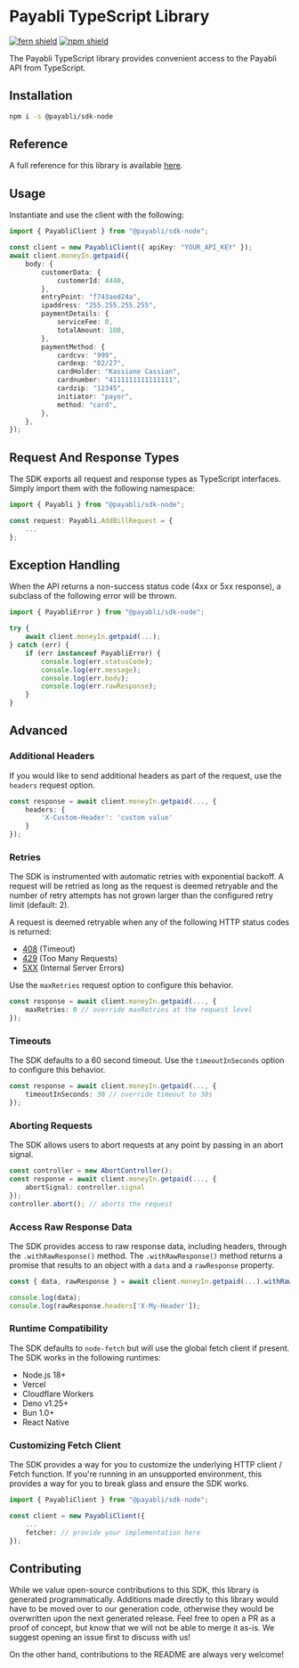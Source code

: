 # Payabli TypeScript Library

[![fern shield](https://img.shields.io/badge/%F0%9F%8C%BF-Built%20with%20Fern-brightgreen)](https://buildwithfern.com?utm_source=github&utm_medium=github&utm_campaign=readme&utm_source=https%3A%2F%2Fgithub.com%2Fpayabli%2Fsdk-node)
[![npm shield](https://img.shields.io/npm/v/@payabli/sdk-node)](https://www.npmjs.com/package/@payabli/sdk-node)

The Payabli TypeScript library provides convenient access to the Payabli API from TypeScript.

## Installation

```sh
npm i -s @payabli/sdk-node
```

## Reference

A full reference for this library is available [here](./reference.md).

## Usage

Instantiate and use the client with the following:

```typescript
import { PayabliClient } from "@payabli/sdk-node";

const client = new PayabliClient({ apiKey: "YOUR_API_KEY" });
await client.moneyIn.getpaid({
    body: {
        customerData: {
            customerId: 4440,
        },
        entryPoint: "f743aed24a",
        ipaddress: "255.255.255.255",
        paymentDetails: {
            serviceFee: 0,
            totalAmount: 100,
        },
        paymentMethod: {
            cardcvv: "999",
            cardexp: "02/27",
            cardHolder: "Kassiane Cassian",
            cardnumber: "4111111111111111",
            cardzip: "12345",
            initiator: "payor",
            method: "card",
        },
    },
});
```

## Request And Response Types

The SDK exports all request and response types as TypeScript interfaces. Simply import them with the
following namespace:

```typescript
import { Payabli } from "@payabli/sdk-node";

const request: Payabli.AddBillRequest = {
    ...
};
```

## Exception Handling

When the API returns a non-success status code (4xx or 5xx response), a subclass of the following error
will be thrown.

```typescript
import { PayabliError } from "@payabli/sdk-node";

try {
    await client.moneyIn.getpaid(...);
} catch (err) {
    if (err instanceof PayabliError) {
        console.log(err.statusCode);
        console.log(err.message);
        console.log(err.body);
        console.log(err.rawResponse);
    }
}
```

## Advanced

### Additional Headers

If you would like to send additional headers as part of the request, use the `headers` request option.

```typescript
const response = await client.moneyIn.getpaid(..., {
    headers: {
        'X-Custom-Header': 'custom value'
    }
});
```

### Retries

The SDK is instrumented with automatic retries with exponential backoff. A request will be retried as long
as the request is deemed retryable and the number of retry attempts has not grown larger than the configured
retry limit (default: 2).

A request is deemed retryable when any of the following HTTP status codes is returned:

- [408](https://developer.mozilla.org/en-US/docs/Web/HTTP/Status/408) (Timeout)
- [429](https://developer.mozilla.org/en-US/docs/Web/HTTP/Status/429) (Too Many Requests)
- [5XX](https://developer.mozilla.org/en-US/docs/Web/HTTP/Status/500) (Internal Server Errors)

Use the `maxRetries` request option to configure this behavior.

```typescript
const response = await client.moneyIn.getpaid(..., {
    maxRetries: 0 // override maxRetries at the request level
});
```

### Timeouts

The SDK defaults to a 60 second timeout. Use the `timeoutInSeconds` option to configure this behavior.

```typescript
const response = await client.moneyIn.getpaid(..., {
    timeoutInSeconds: 30 // override timeout to 30s
});
```

### Aborting Requests

The SDK allows users to abort requests at any point by passing in an abort signal.

```typescript
const controller = new AbortController();
const response = await client.moneyIn.getpaid(..., {
    abortSignal: controller.signal
});
controller.abort(); // aborts the request
```

### Access Raw Response Data

The SDK provides access to raw response data, including headers, through the `.withRawResponse()` method.
The `.withRawResponse()` method returns a promise that results to an object with a `data` and a `rawResponse` property.

```typescript
const { data, rawResponse } = await client.moneyIn.getpaid(...).withRawResponse();

console.log(data);
console.log(rawResponse.headers['X-My-Header']);
```

### Runtime Compatibility

The SDK defaults to `node-fetch` but will use the global fetch client if present. The SDK works in the following
runtimes:

- Node.js 18+
- Vercel
- Cloudflare Workers
- Deno v1.25+
- Bun 1.0+
- React Native

### Customizing Fetch Client

The SDK provides a way for you to customize the underlying HTTP client / Fetch function. If you're running in an
unsupported environment, this provides a way for you to break glass and ensure the SDK works.

```typescript
import { PayabliClient } from "@payabli/sdk-node";

const client = new PayabliClient({
    ...
    fetcher: // provide your implementation here
});
```

## Contributing

While we value open-source contributions to this SDK, this library is generated programmatically.
Additions made directly to this library would have to be moved over to our generation code,
otherwise they would be overwritten upon the next generated release. Feel free to open a PR as
a proof of concept, but know that we will not be able to merge it as-is. We suggest opening
an issue first to discuss with us!

On the other hand, contributions to the README are always very welcome!
